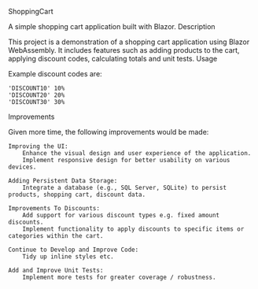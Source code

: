 ShoppingCart

A simple shopping cart application built with Blazor.
Description

This project is a demonstration of a shopping cart application using Blazor WebAssembly. It includes features such as adding products to the cart, applying discount codes, calculating totals and unit tests.
Usage

Example discount codes are:

    'DISCOUNT10' 10%
    'DISCOUNT20' 20%
    'DISCOUNT30' 30%

Improvements

Given more time, the following improvements would be made:

    Improving the UI:
        Enhance the visual design and user experience of the application.
        Implement responsive design for better usability on various devices.

    Adding Persistent Data Storage:
        Integrate a database (e.g., SQL Server, SQLite) to persist products, shopping cart, discount data.

    Improvements To Discounts:
        Add support for various discount types e.g. fixed amount discounts.
        Implement functionality to apply discounts to specific items or categories within the cart.

    Continue to Develop and Improve Code:
        Tidy up inline styles etc.

    Add and Improve Unit Tests:
        Implement more tests for greater coverage / robustness.

